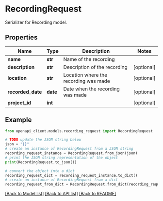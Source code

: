 # RecordingRequest

Serializer for Recording model.

## Properties

Name | Type | Description | Notes
------------ | ------------- | ------------- | -------------
**name** | **str** | Name of the recording | 
**description** | **str** | Description of the recording | [optional] 
**location** | **str** | Location where the recording was made | [optional] 
**recorded_date** | **date** | Date when the recording was made | [optional] 
**project_id** | **int** |  | [optional] 

## Example

```python
from openapi_client.models.recording_request import RecordingRequest

# TODO update the JSON string below
json = "{}"
# create an instance of RecordingRequest from a JSON string
recording_request_instance = RecordingRequest.from_json(json)
# print the JSON string representation of the object
print(RecordingRequest.to_json())

# convert the object into a dict
recording_request_dict = recording_request_instance.to_dict()
# create an instance of RecordingRequest from a dict
recording_request_from_dict = RecordingRequest.from_dict(recording_request_dict)
```
[[Back to Model list]](../README.md#documentation-for-models) [[Back to API list]](../README.md#documentation-for-api-endpoints) [[Back to README]](../README.md)


